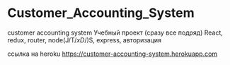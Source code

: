 # Customer_Accounting_System
customer accounting system
Учебный проект (сразу все подряд)
React, redux, router, node(J/T/*xD*/)S, express, авторизация

ссылка на heroku
https://customer-accounting-system.herokuapp.com
